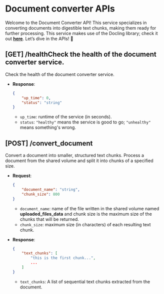 # Document converter APIs
Welcome to the Document Converter API! This service specializes in converting documents into digestible text chunks, making them ready for further processing. This service makes use of the Docling library; check it out [**here**](https://github.com/DS4SD/docling). Let’s dive in the APIs! 🌟

## [GET] /healthCheck the health of the document converter service.
Check the health of the document converter service.
- **Response**:
    ```json
    {
        "up_time": 0,
        "status": "string"
    }
    ```
    - `up_time`: runtime of the service (in seconds).
    - `status`: `"healthy"` means the service is good to go; `"unhealthy"` means something's wrong.


## [POST] /convert_document
Convert a document into smaller, structured text chunks. Process a document from the shared volume and split it into chunks of a specified size.
- **Request**:
    ```json
    {
        "document_name": "string",
        "chunk_size": 800
    }
    ```
    - `document_name`: name of the file written in the shared volume named **uploaded_files_data** and chunk size is the maximum size of the chunks that will be returned.
    - `chunk_size`: maximum size (in characters) of each resulting text chunk.

- **Response**:
    ```json
    {
        "text_chunks": [
            "this is the first chunk...",
            ...
        ]
    }
    ```
    - `text_chunks`: A list of sequential text chunks extracted from the document.